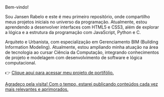 Bem-vindo!

Sou Jansen Rabelo e este é meu primeiro repositório, onde compartilho meus projetos iniciais no universo da programação. Atualmente, estou aprendendo a desenvolver interfaces com HTML5 e CSS3, além de explorar a lógica e a estrutura da programação com JavaScript, Python e C.

Arquiteto e Urbanista, com especialização em Gerenciamento BIM (Building Information Modeling). Atualmente, estou ampliando minha atuação na área de tecnologia ao cursar Ciência da Computação, integrando conhecimentos de projeto e modelagem com desenvolvimento de software e lógica computacional.

👉 <a href="https://rabelojansen.github.io/jansen-rabelo-arq/jansen-rabelo-arq_v2.0/home.html">Clique aqui para acessar meu projeto de portifólio.

Agradeço pela visita! Com o tempo, estarei publicando conteúdos cada vez mais relevantes e aprimorados.